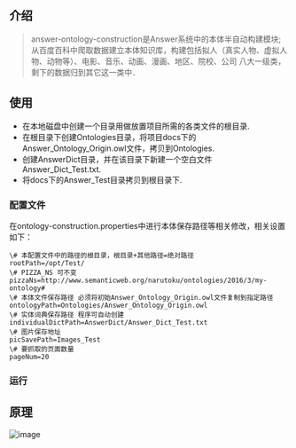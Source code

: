 ## 介绍
>answer-ontology-construction是Answer系统中的本体半自动构建模块;从百度百科中爬取数据建立本体知识库，构建包括拟人（真实人物、虚拟人物、动物等）、电影、音乐、动画、漫画、地区、院校、公司
八大一级类，剩下的数据归到其它这一类中．

## 使用
* 在本地磁盘中创建一个目录用做放置项目所需的各类文件的根目录.
* 在根目录下创建Ontologies目录，将项目docs下的Answer_Ontology_Origin.owl文件，拷贝到Ontologies.
* 创建AnswerDict目录，并在该目录下新建一个空白文件Answer_Dict_Test.txt.
* 将docs下的Answer_Test目录拷贝到根目录下.

### 配置文件
在ontology-construction.properties中进行本体保存路径等相关修改，相关设置如下：
```
\# 本配置文件中的路径的根目录，根目录+其他路径=绝对路径
rootPath=/opt/Test/
\# PIZZA_NS 可不变
pizzaNs=http://www.semanticweb.org/narutoku/ontologies/2016/3/my-ontology#
\# 本体文件保存路径 必须将初始Answer_Ontology_Origin.owl文件复制到指定路径
ontologyPath=Ontologies/Answer_Ontology_Origin.owl
\# 实体词典保存路径 程序可自动创建
individualDictPath=AnswerDict/Answer_Dict_Test.txt
\# 图片保存地址
picSavePath=Images_Test
\# 要抓取的页面数量
pageNum=20
```
### 运行

## 原理
![image](https://github.com/YueHub/answer-ontology-construction/blob/master/docs/本体构建模块框架图.png)